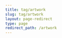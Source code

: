 ```yaml
---
title: tag/artwork
slug: tag/artwork
layout: page-redirect
type: page
redirect_path: /artwork
---
```

